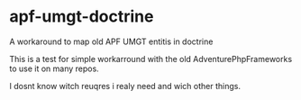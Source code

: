 # apf-umgt-doctrine
A workaround to map old APF UMGT entitis in doctrine

This is a test for simple workarround with the old AdventurePhpFrameworks to use it on many repos.

I dosnt know witch reuqres i realy need and wich other things.
